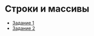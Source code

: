 # Строки и массивы

* [Задание 1](https://github.com/shvisor/java_7.1_StatsService)
* [Задание 2](https://github.com/shvisor/java_7.2_bonus-calculator)
